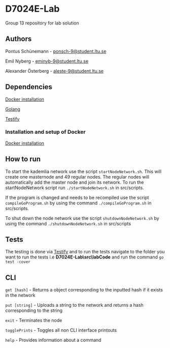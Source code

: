 # D7024E-Lab
Group 13 repository for lab solution

## Authors

Pontus Schünemann - ponsch-9@student.ltu.se

Emil Nyberg - eminyb-9@student.ltu.se

Alexander Österberg - aleste-9@student.ltu.se

## Dependencies
[Docker installation](https://docs.docker.com/engine/install/ubuntu/)

[Golang](https://go.dev/)

[Testify](https://github.com/stretchr/testify)

### Installation and setup of Docker
[Docker installation](https://docs.docker.com/engine/install/ubuntu/)


## How to run
To start the kademlia network use the script `startNodeNetwork.sh`. This will create one masternode and 49 regular nodes. The regular nodes will automatically add the master node and join its network. To run the startNodeNetwork script run `./startNodeNetwork.sh` in src/scripts.

If the program is changed and needs to be recompiled use the script `compileGoProgram.sh` by using the command `./compileGoProgram.sh` in src/scripts.

To shut down the node network use the script `shutdownNodeNetwork.sh` by using the command `./shutdownNodeNetwork.sh` in src/scripts

## Tests
The testing is done via [Testify](https://github.com/stretchr/testify) and to run the tests navigate to the folder you want to run the tests i.e **D7024E-Lab\src\labCode** and run the command `go test -cover`

## CLI
`get [hash]` - Returns a object corresponding to the inputted hash if it exists in the network

`put [string]` - Uploads a string to the network and returns a hash corresponding to the string

`exit` - Terminates the node

`togglePrints` - Toggles all non CLI interface printouts 

`help` - Provides information about a command
